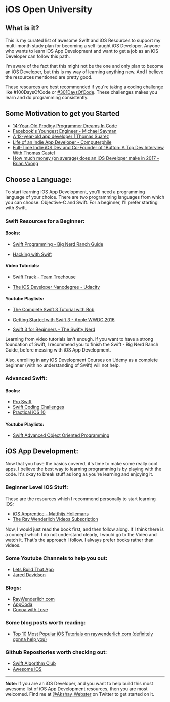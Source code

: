 # iOS Open University

## What is it?

This is my curated list of awesome Swift and iOS Resources to support my multi-month study plan for becoming a self-taught iOS Developer. Anyone who wants to learn iOS App Development and want to get a job as an iOS Developer can follow this path.

I'm aware of the fact that this might not be the one and only plan to become an iOS Developer, but this is my way of learning anything new. And I believe the resources mentioned are pretty good.

These resources are best recommended if you're taking a coding challenge like #100DaysOfCode or [#301DaysOfCode](https://github.com/akshay1337/301-Days-Of-Code). These challenges makes you learn and do programming consistently.

## Some Motivation to get you Started

* [14-Year-Old Prodigy Programmer Dreams In Code](https://www.youtube.com/watch?v=DBXZWB_dNsw)
* [Facebook's Youngest Engineer - Michael Sayman](https://www.youtube.com/watch?v=mmQG_BCiVHU)
* [A 12-year-old app developer | Thomas Suarez](https://www.youtube.com/watch?v=Fkd9TWUtFm0)
* [Life of an Indie App Developer - Computerphile](https://www.youtube.com/watch?v=yVRtJbXQsL8)
* [Full-Time Indie iOS Dev and Co-Founder of 1Button: A Top Dev Interview With Thomas Castel](https://www.raywenderlich.com/159963/full-time-indie-ios-dev-co-founder-1button-top-dev-interview-thomas-castel)
* [How much money (on average) does an iOS Developer make in 2017 - Brian Voong](https://www.youtube.com/watch?v=6t3ue7dX5WI)

## Choose a Language:

To start learning iOS App Development, you'll need a programming language of your choice. There are two programming languages from which you can choose: Objective-C and Swift. For a beginner, I'll prefer starting with Swift.

### Swift Resources for a Beginner:

#### Books:
* [Swift Programming - Big Nerd Ranch Guide](https://www.bignerdranch.com/books/swift-programming/)

* [Hacking with Swift](https://www.hackingwithswift.com/read)

#### Video Tutorials:

* [Swift Track - Team Treehouse](https://teamtreehouse.com/tracks/learn-swift)

* [The iOS Developer Nanodegree - Udacity](https://www.udacity.com/course/ios-developer-nanodegree--nd003)

#### Youtube Playlists:

* [The Complete Swift 3 Tutorial with Bob](https://www.youtube.com/playlist?list=PL8btZwalbjYlRZh8Q1VK80Ly0YsZ7PZxx)

* [Getting Started with Swift 3 - Apple WWDC 2016](https://www.youtube.com/watch?v=AzesJrOcFDU)

* [Swift 3 for Beginners - The Swifty Nerd](https://www.youtube.com/playlist?list=PLvMYZOwDO7r3gDF1f23pWb19Awdt_wHom)

Learning from video tutorials isn't enough. If you want to have a strong foundation of Swift, I recommend you to finish the Swift - Big Nerd Ranch Guide, before messing with iOS App Development.

Also, enrolling in any iOS Development Courses on Udemy as a complete beginner (with no understanding of Swift) will not help.

### Advanced Swift:

#### Books:
* [Pro Swift](https://www.hackingwithswift.com/store/pro-swift)
* [Swift Coding Challenges](https://www.hackingwithswift.com/store/swift-coding-challenges)
* [Practical iOS 10](https://www.hackingwithswift.com/store/practical-ios10)

#### Youtube Playlists:
* [Swift Advanced Object Oriented Programming](https://www.youtube.com/playlist?list=PL8btZwalbjYmZwMwqeeAZKHsQ81GxiuaD)

## iOS App Development:

Now that you have the basics covered, it's time to make some really cool apps. I believe the best way to learning programming is by playing with the code. It's okay to break stuff as long as you're learning and enjoying it.

### Beginner Level iOS Stuff:

These are the resources which I recommend personally to start learning iOS:

* [iOS Apprentice - Matthijs Hollemans](https://store.raywenderlich.com/products/ios-apprentice)
* [The Ray Wenderlich Videos Subscription](https://videos.raywenderlich.com/)

Now, I would just read the book first, and then follow along. If I think there is a concept which I do not understand clearly, I would go to the Video and watch it. That's the approach I follow. I always prefer books rather than videos.

### Some Youtube Channels to help you out:

* [Lets Build That App](https://www.youtube.com/channel/UCuP2vJ6kRutQBfRmdcI92mA)
* [Jared Davidson](https://www.youtube.com/user/Archetapp)

### Blogs:

* [RayWenderlich.com](https://www.raywenderlich.com/)
* [AppCoda](http://www.appcoda.com/)
* [Cocoa with Love](http://www.cocoawithlove.com/)

### Some blog posts worth reading:

* [Top 10 Most Popular iOS Tutorials on raywenderlich.com (definitely gonna help you)](https://www.raywenderlich.com/157883/top-10-popular-ios-tutorials-raywenderlich-com)

### Github Repositories worth checking out:

* [Swift Algorithm Club](https://github.com/raywenderlich/swift-algorithm-club)
* [Awesome iOS](https://github.com/vsouza/awesome-ios)

---

**Note:** If you are an iOS Developer, and you want to help build this most awesome list of iOS App Development resources, then you are most welcomed. Find me at [@Akshay_Webster](https://twitter.com/Akshay_Webster) on Twitter to get started on it.
